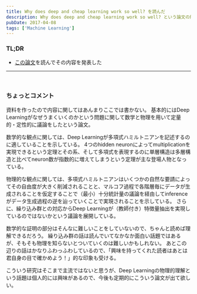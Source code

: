 ```yaml
---
title: Why does deep and cheap learning work so well? を読んだ
description: Why does deep and cheap learning work so well? という論文の解説ブログ記事。
pubDate: 2017-04-08
tags: ['Machine Learning']
---
```



### TL;DR
- [この論文](https://arxiv.org/abs/1608.08225)を読んでその内容を発表した
---

<script async class="speakerdeck-embed" data-id="9c9d229f164648d6bdcb37dc6e4c421e" data-ratio="1.33333333333333" src="//speakerdeck.com/assets/embed.js"></script>

<br>

### ちょっとコメント
資料を作ったので内容に関してはあんまりここでは書かない。
基本的にはDeep Learningがなぜうまくいくのかという問題に関して数学と物理を用いて定量的・定性的に議論をしたという論文。

数学的な観点に関しては、Deep Learningが多項式ハミルトニアンを記述するのに適していることを示している。
4つのhidden neuronによってmultiplicationを実現できるという定理とその系、そして多項式を表現するのに単層構造は多層構造と比べてneuron数が指数的に増えてしまうという定理が主な登場人物となっている。

物理的な観点に関しては、多項式ハミルトニアンはいくつかの自然な要請によってその自由度が大きく削減されることと、マルコフ過程で各階層毎にデータが生成されることを仮定することで（最小）十分統計量の議論を経由してinferenceがデータ生成過程の逆を辿っていくことで実現されることを示している。
さらに、繰り込み群との対応からDeep Learningが（教師付き）特徴量抽出を実現しているのではないかという議論を展開している。

数学的な証明の部分はそんなに難しいことをしていないので、ちゃんと読めば理解できるだろう。
繰り込み群の話は読んでいてなかなか面白い話題ではあるが、そもそも物理を知らないとついていくのは難しいかもしれない。
あとこの辺りの話はかなりふわっふわしているので、「興味を持ってくれた読者はあとは君自身の目で確かめよう！」的な印象も受ける。

こういう研究はそこまで主流ではないと思うが、Deep Learningの物理的理解という話題は個人的には興味があるので、今後も定期的にこういう論文が出て欲しい。
